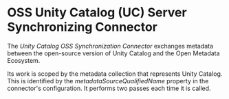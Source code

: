 <!-- SPDX-License-Identifier: CC-BY-4.0 -->
<!-- Copyright Contributors to the Egeria project. -->

# OSS Unity Catalog (UC) Server Synchronizing Connector

The *Unity Catalog OSS Synchronization Connector* exchanges metadata between the open-source version of Unity Catalog and the Open Metadata Ecosystem.

Its work is scoped by the metadata collection that represents Unity Catalog.  This is identified by the *metadataSourceQualifiedName* property in the connector's configuration.
It performs two passes each time it is called.